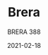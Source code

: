---
designer: "Pedrali R&D"
description: "Compact%20dimensions%20and%20ergonomic%20features%20for%20Brera%20Collection%2C%A0whose%20name%20evokes%20the%20glamour%20of%20trendy%20restaurants%20in%20the%20chic%20Milandistrict.%20Barstool%20with%20compact%20shape%20and%20essential%20lines%2C%20made%20by%20solid%20oak%20with%20stainless%20steel%20footrest.%20Height%20750%20mm."
image_primary: "img/Brera_388_01_zoom.jpg"
image_secondary: "img/Brera_388_02_zoom.jpg"
manufacturer: "Pedrali"
href: "https://www.pedrali.it/en/products/catalog/Stool-BRERA-388/"
subtitle: "BRERA 388"
tags: 
  - "Pedrali"
  - "stools"
title: "Brera"
category: "stools"
slug: "/manufacturers/pedrali/stools/pedrali-r-d-brera"
date: "2021-02-18"
---
